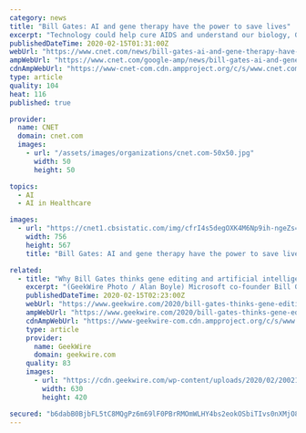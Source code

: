 ```yaml
---
category: news
title: "Bill Gates: AI and gene therapy have the power to save lives"
excerpt: "Technology could help cure AIDS and understand our biology, Gates says. Microsoft founder Bill Gates thinks artificial intelligence and gene therapy are the two technologies with the greatest power to change lives."
publishedDateTime: 2020-02-15T01:31:00Z
webUrl: "https://www.cnet.com/news/bill-gates-ai-and-gene-therapy-have-the-power-to-save-lives/"
ampWebUrl: "https://www.cnet.com/google-amp/news/bill-gates-ai-and-gene-therapy-have-the-power-to-save-lives/"
cdnAmpWebUrl: "https://www-cnet-com.cdn.ampproject.org/c/s/www.cnet.com/google-amp/news/bill-gates-ai-and-gene-therapy-have-the-power-to-save-lives/"
type: article
quality: 104
heat: 116
published: true

provider:
  name: CNET
  domain: cnet.com
  images:
    - url: "/assets/images/organizations/cnet.com-50x50.jpg"
      width: 50
      height: 50

topics:
  - AI
  - AI in Healthcare

images:
  - url: "https://cnet1.cbsistatic.com/img/cfrI4s5degOXK4M6Np9ih-ngeZs=/756x567/2020/02/15/c96dfa36-ef88-42b3-8d9f-7c359d2f50dd/bill-gates-getty.jpg"
    width: 756
    height: 567
    title: "Bill Gates: AI and gene therapy have the power to save lives"

related:
  - title: "Why Bill Gates thinks gene editing and artificial intelligence could save the world"
    excerpt: "(GeekWire Photo / Alan Boyle) Microsoft co-founder Bill Gates has been working to improve the state of global health through his nonprofit foundation for 20 years, and today he told the nation’s premier scientific gathering that advances in artificial intelligence and gene editing could accelerate those improvements exponentially in the years ..."
    publishedDateTime: 2020-02-15T02:23:00Z
    webUrl: "https://www.geekwire.com/2020/bill-gates-thinks-gene-editing-artificial-intelligence-save-world/"
    ampWebUrl: "https://www.geekwire.com/2020/bill-gates-thinks-gene-editing-artificial-intelligence-save-world/amp/"
    cdnAmpWebUrl: "https://www-geekwire-com.cdn.ampproject.org/c/s/www.geekwire.com/2020/bill-gates-thinks-gene-editing-artificial-intelligence-save-world/amp/"
    type: article
    provider:
      name: GeekWire
      domain: geekwire.com
    quality: 83
    images:
      - url: "https://cdn.geekwire.com/wp-content/uploads/2020/02/200214-gates1-630x420.jpg"
        width: 630
        height: 420

secured: "b6dabB0BjbFL5tC8MQgPz6m69lF0PBrRMOmWLHY4bs2eokOSbiTIvs0nXMjO8TcuWNMvhMzDW0jGPEvVCD+Dnnt9cUzHMb6ab0n9th0WqZStGpoZczxfbiwYTWpqj9p5bXWDZ+1nRV0qgNvXgWan2ei/34HJAb424ti+PFMw5H6pPMYRFR5keua3nR/HZwb91yXsI9SaF+MSA4/IbXVSh73r28R1MLmZ6MwodRMHUFBjjGtLw7bwmN68QYVn5YDGSZhHTO1iG62STvXZzISbjtY10fXt15limezKVLq/cUwEly1vrlLHK3GD6/PsqitJiMU7bodSdGRXceiiQtNJrunxYHMWJdFNNJzMl7W2lVCKej2AuEBWh/rEDOyYadotW4NfRhq/RIxZqMcHnostJjHSd1icPZExmQGgP26N7DdX8zBtGVx4Jpn0nuB5lgb/qAFzkuRAr1Ein0VxzZcgfderJTte7Fer79dLcDewMjg=;QAJ7kXlCDsMy88Iqjxxb6A=="
---
```


